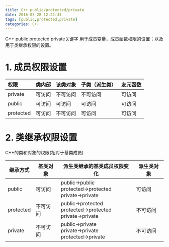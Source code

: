 ```yaml
---
title: C++ public/protected/private
date: 2016-05-28 12:22:33
tags: [public,protected,private]
categories: C++
---
```


C++ public protected private关键字
用于成员变量，成员函数权限的设置；以及用于类继承权限的设置。


# 1. 成员权限设置
|权限	    |类内部	   |该类对象	|子类（派生类）	|友元函数|
|:----------|:---------|:-----------|:--------------|:-------|
|private	|可访问    |不可访问    |不可访问       |可访问  |
|public	    |可访问	   |可访问      |可访问	        |可访问  |
|protected	|可访问	   |不可访问    |可访问         |可访问  |


# 2. 类继承权限设置
C++的类和对象的权限(相对于基类成员)

|继承方式    |基类对象    |派生类继承的基类成员权限变化                                        |派生类对象|
|------------|------------|--------------------------------------------------------------------|----------|
|public      |可访问      |public->public    <br> protected->protected <br> private->private   |可访问    |
|protected   |不可访问    |public->protected <br> protected->protected <br> private->private   |不可访问  |
|private     |不可访问	  |public->private   <br> private->private     <br> protected->private |不可访问  |
























